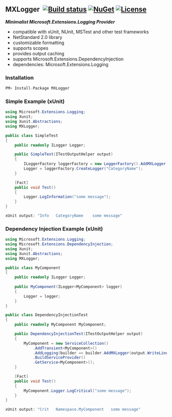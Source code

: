 ## MXLogger&nbsp;&nbsp;[![Build status](https://ci.appveyor.com/api/projects/status/e51gaj9271kvpwhc?svg=true)](https://ci.appveyor.com/project/dshe/mxlogger) [![NuGet](https://img.shields.io/nuget/vpre/MXLogger.svg)](https://www.nuget.org/packages/MXLogger/) [![License](https://img.shields.io/badge/license-Apache%202.0-7755BB.svg)](https://opensource.org/licenses/Apache-2.0)

***Minimalist Microsoft.Extensions.Logging Provider***
- compatible with xUnit, NUnit, MSTest and other test frameworks
- NetStandard 2.0 library
- customizable formatting
- supports scopes
- provides output caching
- supports Microsoft.Extensions.DependencyInjection
- dependencies: Microsoft.Extensions.Logging

### Installation ###
```csharp
PM> Install-Package MXLogger
```

### Simple Example (xUnit) ###

```csharp
using Microsoft.Extensions.Logging;
using Xunit;
using Xunit.Abstractions;
using MXLogger;

public class SimpleTest
{
    public readonly ILogger Logger;

    public SimpleTest(ITestOutputHelper output)
    {
        ILoggerFactory loggerFactory = new LoggerFactory().AddMXLogger(output.WriteLine);
        Logger = loggerFactory.CreateLogger("CategoryName");
    }

    [Fact]
    public void Test()
    {
        Logger.LogInformation("some message");
    }
}
```
```csharp
xUnit output: "Info	  CategoryName	  some message"
```
### Dependency Injection Example (xUnit) ###
```csharp
using Microsoft.Extensions.Logging;
using Microsoft.Extensions.DependencyInjection;
using Xunit;
using Xunit.Abstractions;
using MXLogger;

public class MyComponent
{
    public readonly ILogger Logger;
    
    public MyComponent(ILogger<MyComponent> logger)
    {
        Logger = logger;
    }
}

public class DependencyInjectionTest
{
    public readonly MyComponent MyComponent;

    public DependencyInjectionTest(ITestOutputHelper output)
    {
        MyComponent = new ServiceCollection()
            .AddTransient<MyComponent>()
            .AddLogging(builder => builder.AddMXLogger(output.WriteLine))
            .BuildServiceProvider()
            .GetService<MyComponent>();
    }

    [Fact]
    public void Test()
    {
        MyComponent.Logger.LogCritical("some message");
    }
}
```
```csharp
xUnit output: "Crit	  Namespace.MyComponent	  some message"
```
